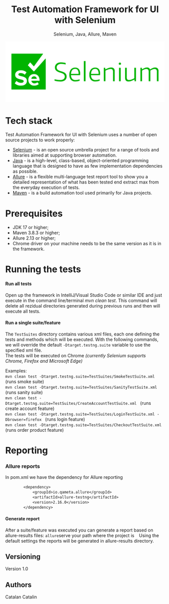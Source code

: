 <h1 align="center">
Test Automation Framework for UI with Selenium
</h1>
<p align="center">
Selenium, Java, Allure, Maven
</p>

<p align="center">
<img src="https://github.com/catalyn98/TestAutomationFrameworkWithSelenium/blob/main/selenium.png" />
</p>

# Tech stack
Test Automation Framework for UI with Selenium uses a number of open source projects to work properly:
* [Selenium](https://www.selenium.dev) - is an open source umbrella project for a range of tools and libraries aimed at supporting browser automation.
* [Java](https://www.java.com/en/) - is a high-level, class-based, object-oriented programming language that is designed to have as few implementation dependencies as possible.
* [Allure](https://docs.qameta.io/allure/) - is a flexible multi-language test report tool to show you a detailed representation of what has been tested end extract max from the everyday execution of tests.
* [Maven](https://maven.apache.org) - is a build automation tool used primarily for Java projects.

# Prerequisites

* JDK 17 or higher;
* Maven 3.8.3 or higher;
* Allure 2.13 or higher;
* Chrome driver on your machine needs to be the same version as it is in the framework.

# Running the tests

#### Run all tests 
Open up the framework in IntelliJ/Visual Studio Code or similar IDE and just execute in the command line/terminal *mvn clean test*.
This command will delete all rezidual directories generated during previous runs and then will execute all tests.

#### Run a single suite/feature  
The `TestSuites` directory contains various xml files, each one defining the tests and methods which will be executed. 
With the following commands, we will override the default `-Dtarget.testng.suite` variable to use the specified xml file.   
The tests will be executed on Chrome *(currently Selenium supports Chrome, Firefox and Microsoft Edge)*  

Examples:  
```mvn clean test -Dtarget.testng.suite=TestSuites/SmokeTestSuite.xml ```
(runs smoke suite)  
```mvn clean test -Dtarget.testng.suite=TestSuites/SanityTestSuite.xml ```
(runs sanity suite)   
```mvn clean test -Dtarget.testng.suite=TestSuites/CreateAccountTestSuite.xml ```
(runs create account feature)  
```mvn clean test -Dtarget.testng.suite=TestSuites/LoginTestSuite.xml -Dbrowser=firefox ```
(runs login feature)  
```mvn clean test -Dtarget.testng.suite=TestSuites/CheckoutTestSuite.xml ```
(runs order product feature)    

# Reporting

### Allure reports

In pom.xml we have the dependency for Allure reporting

```
        <dependency>
            <groupId>io.qameta.allure</groupId>
            <artifactId>allure-testng</artifactId>
            <version>2.16.0</version>
        </dependency>

```

#### Generate report  
After a suite/feature was executed you can generate a report based on allure-results files: 
``` allure ```serve your path where the project is ``` ```
Using the default settings the reports will be generated in allure-results directory. 

## Versioning

Version 1.0

## Authors
Catalan Catalin